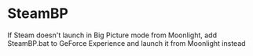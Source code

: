 # SteamBP
If Steam doesn't launch in Big Picture mode from Moonlight, add SteamBP.bat to GeForce Experience and launch it from Moonlight instead 

